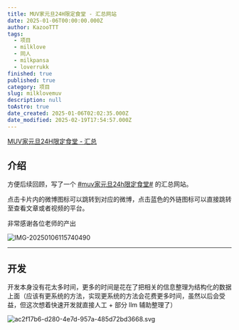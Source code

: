 ```yaml
---
title: MUV家元旦24H限定食堂 - 汇总网站
date: 2025-01-06T00:00:00.000Z
author: KazooTTT
tags:
  - 项目
  - milklove
  - 同人
  - milkpansa
  - loverrukk
finished: true
published: true
category: 项目
slug: milklovemuv
description: null
toAstro: true
date_created: 2025-01-06T02:02:35.000Z
date_modified: 2025-02-19T17:54:57.000Z
---
```


[MUV家元旦24H限定食堂 - 汇总](<https://milklovemuv.com/>)

## 介绍

方便后续回顾，写了一个 [#muv家元旦24h限定食堂#](<https://s.weibo.com/weibo?q=%23muv%E5%AE%B6%E5%85%83%E6%97%A624h%E9%99%90%E5%AE%9A%E9%A3%9F%E5%A0%82%23>) 的汇总网站。  

点击卡片内的微博图标可以跳转到对应的微博，点击蓝色的外链图标可以直接跳转至查看文章或者视频的平台。  

非常感谢各位老师的产出

![IMG-20250106115740490](<https://pictures.kazoottt.top/2025/01/20250106-b1e56dd97c719d35d9e7db0486caf588.png>)

--- 

## 开发

开发本身没有花太多时间，更多的时间是花在了把相关的信息整理为结构化的数据上面（应该有更系统的方法，实现更系统的方法会花费更多时间，虽然以后会受益，但这次想着快速开发就直接人工 + 部分 llm 辅助整理了）

![ac2f17b6-d280-4e7d-957a-485d72bd3668.svg](<https://wakatime.com/badge/user/d3dc2570-e4bf-4469-b0c2-127b495e8b91/project/ac2f17b6-d280-4e7d-957a-485d72bd3668.svg>)
